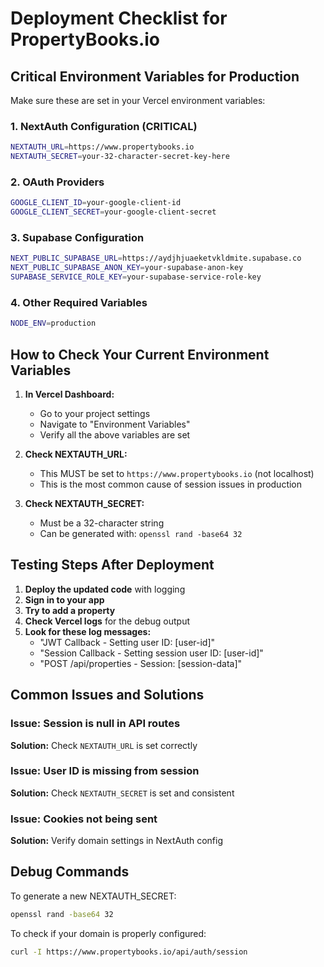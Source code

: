# Deployment Checklist for PropertyBooks.io

## Critical Environment Variables for Production

Make sure these are set in your Vercel environment variables:

### 1. NextAuth Configuration (CRITICAL)
```bash
NEXTAUTH_URL=https://www.propertybooks.io
NEXTAUTH_SECRET=your-32-character-secret-key-here
```

### 2. OAuth Providers
```bash
GOOGLE_CLIENT_ID=your-google-client-id
GOOGLE_CLIENT_SECRET=your-google-client-secret
```

### 3. Supabase Configuration
```bash
NEXT_PUBLIC_SUPABASE_URL=https://aydjhjuaeketvkldmite.supabase.co
NEXT_PUBLIC_SUPABASE_ANON_KEY=your-supabase-anon-key
SUPABASE_SERVICE_ROLE_KEY=your-supabase-service-role-key
```

### 4. Other Required Variables
```bash
NODE_ENV=production
```

## How to Check Your Current Environment Variables

1. **In Vercel Dashboard:**
   - Go to your project settings
   - Navigate to "Environment Variables"
   - Verify all the above variables are set

2. **Check NEXTAUTH_URL:**
   - This MUST be set to `https://www.propertybooks.io` (not localhost)
   - This is the most common cause of session issues in production

3. **Check NEXTAUTH_SECRET:**
   - Must be a 32-character string
   - Can be generated with: `openssl rand -base64 32`

## Testing Steps After Deployment

1. **Deploy the updated code** with logging
2. **Sign in to your app**
3. **Try to add a property**
4. **Check Vercel logs** for the debug output
5. **Look for these log messages:**
   - "JWT Callback - Setting user ID: [user-id]"
   - "Session Callback - Setting session user ID: [user-id]"
   - "POST /api/properties - Session: [session-data]"

## Common Issues and Solutions

### Issue: Session is null in API routes
**Solution:** Check `NEXTAUTH_URL` is set correctly

### Issue: User ID is missing from session
**Solution:** Check `NEXTAUTH_SECRET` is set and consistent

### Issue: Cookies not being sent
**Solution:** Verify domain settings in NextAuth config

## Debug Commands

To generate a new NEXTAUTH_SECRET:
```bash
openssl rand -base64 32
```

To check if your domain is properly configured:
```bash
curl -I https://www.propertybooks.io/api/auth/session
``` 